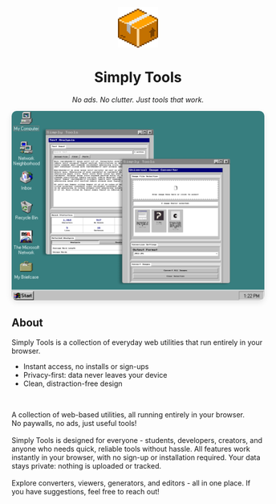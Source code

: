 <div align="center">
  <img src="public/logo.png" alt="Simply Tools Logo" width="80" height="80" />
  <h1>Simply Tools</h1>
  <p><i>No ads. No clutter. Just tools that work.</i></p>
  <img src="public/readme.png" alt="Simply Tools Screenshot" width="700" style="max-width:100%; border-radius:10px; box-shadow:0 4px 12px rgba(0,0,0,0.1);" />
</div>



## About
Simply Tools is a collection of everyday web utilities that run entirely in your browser.  
- Instant access, no installs or sign-ups  
- Privacy-first: data never leaves your device  
- Clean, distraction-free design  

‎ 

<div align="left">
  A collection of web-based utilities, all running entirely in your browser.<br>
  No paywalls, no ads, just useful tools!
  <br><br>
  Simply Tools is designed for everyone - students, developers, creators, and anyone who needs quick, reliable tools without hassle.  
  All features work instantly in your browser, with no sign-up or installation required.  
  Your data stays private: nothing is uploaded or tracked.
  <br><br>
  Explore converters, viewers, generators, and editors - all in one place.  
  If you have suggestions, feel free to reach out!
</div>
